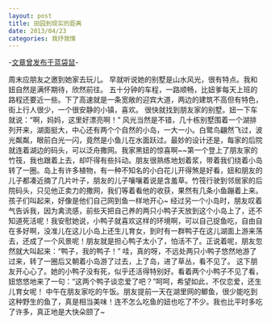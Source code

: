 ```yaml
---
layout: post
title: 田园到现实的距离
date: 2013/04/23
categories: 我抒我情
---
```


-[文章曾发布于蓝袋鼠](http://landaishu.hi2net.com/home/blog_read.asp?id=4175&blogid=105676)-



 周末应朋友之邀到她家去玩儿。
 早就听说她的别墅是山水风光，很有特点。我和妞自然是满怀期待，欣然前往。
 五十分钟的车程，一路顺畅，比妞爹每天上班的路程还要近一些。下了高速就是一条宽敞的迎宾大道，两边的建筑不高但有特色，街上行人很少，一个很安静的小镇，喜欢。
 很快就找到朋友家的别墅。妞一下车就说：“啊，妈妈，这里好漂亮啊！”
 风光当然是不错，几十栋别墅围着一个湖排列开来，湖面挺大，中心还有两个个自然的小岛，一大一小。白鹭鸟翩然飞过，波光粼粼，眼前白光一闪，竟然是小鱼儿在水面跃过。最妙的设计还是，每家的后院就连着湖边的码头，可以泛舟撒网。我家黑妞的惊喜啊~~第一个登上了朋友家的竹筏，我也跟着上去，却吓得有些抖动。朋友很熟练地划着浆，带着我们绕着小岛转了一圈。岛上有许多植物，有一种不知名的小白花儿开得煞是好看，妞和朋友的儿子都凑近摘了几片叶子，朋友的儿子嚷嚷着说是含羞草。竹筏行驶到邻居家的后院码头，只见他正卖力的撒网，我们等着看他的收获，果然有几条小鱼蹦着上来。孩子们叫起来，好像是他们自己网到鱼一样地开心~
 经过另一个小岛时，朋友叹着气告诉我，因为禽流感，前些天把自己养的两只小鸭子天放到这个小岛上了，还不知道死活呢！我安慰她说，小鸭子就喜欢这样的环境啊，可以自己捉鱼吃，自由自在多好啊，没准儿在这儿小岛上还生儿育女，到时有一群鸭子在这儿湖面上游来荡去，还成了一个风景呢！朋友就是担心鸭子太小了，怕活不了。正说着呢，朋友忽然就大叫起来：“鸭子，我的鸭子！” 哇，真的呀，不远处两只小鸭子悠然地游了过来，转了一圈后又朝着小岛游了过去，上了岛，进了草丛，看不见了。
 这下朋友开心心了。她的小鸭子没有死，似乎还活得特别好。看着两个小鸭子不见了看，妞悠悠地来了一句：“这两个鸭子谈恋爱了吧？”呵呵，希望如此，不仅恋爱，还生儿育女呢！
中午在朋友家吃的午饭。朋友提前一天在湖里网的鲫鱼，很少能吃到这种野生的鱼了，真是相当美味！连不怎么吃鱼的妞也吃了不少。我也比平时多吃了许多，真正地是大快朵颐了~
 
 